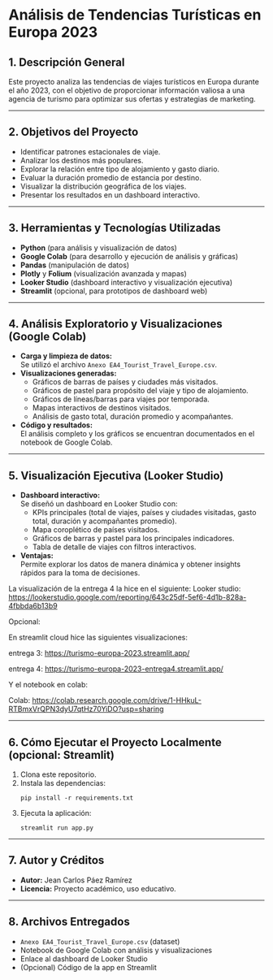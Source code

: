 # Análisis de Tendencias Turísticas en Europa 2023

## 1. Descripción General
Este proyecto analiza las tendencias de viajes turísticos en Europa durante el año 2023, con el objetivo de proporcionar información valiosa a una agencia de turismo para optimizar sus ofertas y estrategias de marketing.

---

## 2. Objetivos del Proyecto
- Identificar patrones estacionales de viaje.
- Analizar los destinos más populares.
- Explorar la relación entre tipo de alojamiento y gasto diario.
- Evaluar la duración promedio de estancia por destino.
- Visualizar la distribución geográfica de los viajes.
- Presentar los resultados en un dashboard interactivo.

---

## 3. Herramientas y Tecnologías Utilizadas
- **Python** (para análisis y visualización de datos)
- **Google Colab** (para desarrollo y ejecución de análisis y gráficas)
- **Pandas** (manipulación de datos)
- **Plotly** y **Folium** (visualización avanzada y mapas)
- **Looker Studio** (dashboard interactivo y visualización ejecutiva)
- **Streamlit** (opcional, para prototipos de dashboard web)

---

## 4. Análisis Exploratorio y Visualizaciones (Google Colab)
- **Carga y limpieza de datos:**  
  Se utilizó el archivo `Anexo EA4_Tourist_Travel_Europe.csv`.
- **Visualizaciones generadas:**
  - Gráficos de barras de países y ciudades más visitados.
  - Gráficos de pastel para propósito del viaje y tipo de alojamiento.
  - Gráficos de líneas/barras para viajes por temporada.
  - Mapas interactivos de destinos visitados.
  - Análisis de gasto total, duración promedio y acompañantes.
- **Código y resultados:**  
  El análisis completo y los gráficos se encuentran documentados en el notebook de Google Colab.

---

## 5. Visualización Ejecutiva (Looker Studio)
- **Dashboard interactivo:**  
  Se diseñó un dashboard en Looker Studio con:
  - KPIs principales (total de viajes, países y ciudades visitadas, gasto total, duración y acompañantes promedio).
  - Mapa coroplético de países visitados.
  - Gráficos de barras y pastel para los principales indicadores.
  - Tabla de detalle de viajes con filtros interactivos.
- **Ventajas:**  
  Permite explorar los datos de manera dinámica y obtener insights rápidos para la toma de decisiones.

La visualización de la entrega 4 la hice en el siguiente:
Looker studio: https://lookerstudio.google.com/reporting/643c25df-5ef6-4d1b-828a-4fbbda6b13b9

Opcional:

En streamlit cloud hice las siguientes visualizaciones: 

entrega 3: https://turismo-europa-2023.streamlit.app/

entrega 4: https://turismo-europa-2023-entrega4.streamlit.app/

Y el notebook en colab:

Colab: https://colab.research.google.com/drive/1-HHkuL-RTBmxVrQPN3dyU7qtHz70YiDO?usp=sharing


---

## 6. Cómo Ejecutar el Proyecto Localmente (opcional: Streamlit)
1. Clona este repositorio.
2. Instala las dependencias:  
   ```
   pip install -r requirements.txt
   ```
3. Ejecuta la aplicación:  
   ```
   streamlit run app.py
   ```

---

## 7. Autor y Créditos
- **Autor:** Jean Carlos Páez Ramírez
- **Licencia:** Proyecto académico, uso educativo.

---

## 8. Archivos Entregados
- `Anexo EA4_Tourist_Travel_Europe.csv` (dataset)
- Notebook de Google Colab con análisis y visualizaciones
- Enlace al dashboard de Looker Studio
- (Opcional) Código de la app en Streamlit